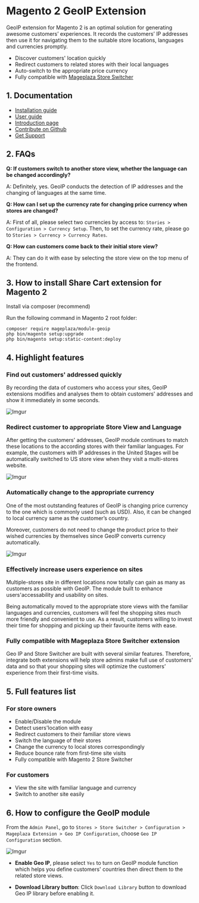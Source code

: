 # Magento 2 GeoIP Extension

GeoIP extension for Magento 2 is an optimal solution for generating awesome customers’ experiences. It records the customers’ IP addresses then use it for navigating them to the suitable store locations, languages and currencies promptly. 

- Discover customers' location quickly
- Redirect customers to related stores with their local languages
- Auto-switch to the appropriate price currency  
- Fully compatible with [Mageplaza Store Switcher](https://www.mageplaza.com/magento-2-store-switcher/)

## 1. Documentation

- [Installation guide](https://www.mageplaza.com/install-magento-2-extension/)
- [User guide](https://docs.mageplaza.com/geoip/index.html)
- [Introduction page](http://www.mageplaza.com/magento-2-geoip/)
- [Contribute on Github](https://github.com/mageplaza/magento-2-geoip)
- [Get Support](https://github.com/mageplaza/magento-2-geoip/issues)


## 2. FAQs

**Q: If customers switch to another store view, whether the language can be changed accordingly?**

A: Definitely, yes. GeoIP conducts the detection of IP addresses and the changing of languages at the same time. 

**Q: How can I set up the currency rate for changing price currency when stores are changed?**

A:  First of all, please select two currencies by access to:  `Stories > Configuration > Currency Setup`. Then, to set the currency rate, please go to `Stories > Currency > Currency Rates`.  

**Q: How can customers come back to their initial store view?**

A: They can do it with ease by selecting the store view on the top menu of the frontend.    

## 3. How to install Share Cart extension for Magento 2

Install via composer (recommend)

Run the following command in Magento 2 root folder:

```
composer require mageplaza/module-geoip
php bin/magento setup:upgrade
php bin/magento setup:static-content:deploy
```

## 4. Highlight features

### Find out customers' addressed quickly

By recording the data of customers who access your sites, GeoIP extensions modifies and analyses them to obtain customers' addresses and show it immediately in some seconds. 

![Imgur](https://i.imgur.com/hjobllS.png)
 
### Redirect customer to appropriate Store View and Language

After getting the customers' addresses, GeoIP module continues to match these locations to the according stores with their familiar languages. For example, the customers with IP addresses in the United Stages will be automatically switched to US store view when they visit a multi-stores website. 

![Imgur](https://i.imgur.com/rNIaRae.png)

### Automatically change to the appropriate currency 

One of the most outstanding features of GeoIP is changing price currency to the one which is commonly used (such as USD). Also, it can be changed to local currency same as the customer’s country. 

Moreover, customers do not need to change the product price to their wished currencies by themselves since GeoIP converts currency automatically. 

![Imgur](https://i.imgur.com/qziNsI7.png)

### Effectively increase users experience on sites 

Multiple-stores site in different locations now totally can gain as many as customers as possible with GeoIP. The module built to enhance users'accessability and usability on sites.

Being automatically moved to the appropriate store views with the familiar languages and currencies, customers will feel the shopping sites much more friendly and convenient to use. As a result, customers willing to invest their time for shopping and picking up their favourite items with ease. 

### Fully compatible with Mageplaza Store Switcher extension

Geo IP and Store Switcher are built with several similar features. Therefore, integrate both extensions will help store admins make full use of customers' data and so that your shopping sites will optimize the customers’ experience from their first-time visits. 

## 5. Full features list

### For store owners

- Enable/Disable the module
- Detect users'location with easy
- Redirect customers to their familiar store views
- Switch the language of their stores 
- Change the currency to local stores correspondingly
- Reduce bounce rate from first-time site visits
- Fully compatible with Magento 2 Store Switcher

### For customers

- View the site with familiar language and currency
- Switch to another site easily


## 6. How to configure the GeoIP module

From the `Admin Panel`, go to `Stores > Store Switcher > Configuration > Mageplaza Extension > Geo IP Configuration`, choose `Geo IP Configuration` section.

![Imgur](https://i.imgur.com/z5uvaP0.png)

- **Enable Geo IP**, please select `Yes` to turn on GeoIP module function which helps you define customers' countries then direct them to the related store views. 

- **Download Library button**: Click `Download Library` button to download Geo IP library before enabling it.







